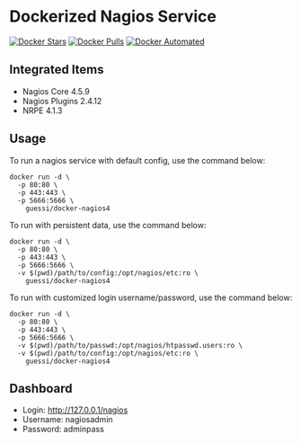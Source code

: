 # Dockerized Nagios Service

[![Docker Stars](https://img.shields.io/docker/stars/guessi/docker-nagios4.svg)](https://hub.docker.com/r/guessi/docker-nagios4/)
[![Docker Pulls](https://img.shields.io/docker/pulls/guessi/docker-nagios4.svg)](https://hub.docker.com/r/guessi/docker-nagios4/)
[![Docker Automated](https://img.shields.io/docker/automated/guessi/docker-nagios4.svg)](https://hub.docker.com/r/guessi/docker-nagios4/)


## Integrated Items

* Nagios Core 4.5.9
* Nagios Plugins 2.4.12
* NRPE 4.1.3


## Usage

To run a nagios service with default config, use the command below:

```
docker run -d \
  -p 80:80 \
  -p 443:443 \
  -p 5666:5666 \
    guessi/docker-nagios4
```

To run with persistent data, use the command below:

```
docker run -d \
  -p 80:80 \
  -p 443:443 \
  -p 5666:5666 \
  -v $(pwd)/path/to/config:/opt/nagios/etc:ro \
    guessi/docker-nagios4
```

To run with customized login username/password, use the command below:

```
docker run -d \
  -p 80:80 \
  -p 443:443 \
  -p 5666:5666 \
  -v $(pwd)/path/to/passwd:/opt/nagios/htpasswd.users:ro \
  -v $(pwd)/path/to/config:/opt/nagios/etc:ro \
    guessi/docker-nagios4
```

## Dashboard

* Login: http://127.0.0.1/nagios
* Username: nagiosadmin
* Password: adminpass

